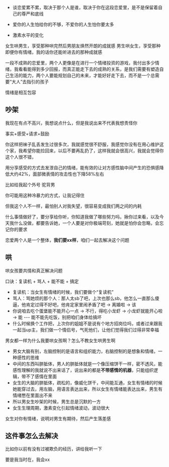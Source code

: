 - 谈恋爱累不累，取决于那个人是谁，取决于你在这段恋爱里，是不是保留着自己的尊严和底线
- 爱你的人生怕给你的不够，不爱你的人生怕你要太多


- 激素水平的变化

女生哄男生，享受那种哄完然后男朋友焕然开朗的成就感
男生哄女生，享受那种即便你有情绪，我的话你还能听进去的那种成就感

一段不成熟的恋爱里，两个人更像是在进行一个情绪投资的游戏，我付出多少情绪，我看看能得到多少回报，而真正能走下去的成熟的关系，是我们需要有塑造自己生活的能力，两个人要能规划自己的未来，才能好好走下去，而不是一个总需要“大人”去指引的孩子

情绪是相互包容


## 吵架
我现在有点不高兴，我想说点什么，但是我说出来不代表我想责怪你

事实+感受+请求+鼓励

你这样把袜子乱丢发生过很多次，我就感觉很不舒服，我感觉你没有在用心维护这个家，我希望你能捡回来，以后不要再乱扔了，这样我就会很高兴，我就会觉得你这个人很不错，

用分享感受的方式去发泄自己的情绪，能有效的让对方感性脑中间产生的恐惧感降低大约42%，面部微表情的攻击性也下降58%左右

比如给我起个外号 驼背男

你可能用这种冷暴力的方式，让我记得住

但我这个人不一样，最怕别人对我失望，很容易变成我们两之间的内耗


什么事情做好了，要分享给你听，你知道我做了哪些努力吗，揪你过来看，以及今天我什么没做，都要告诉她，一个人要是对你极端苛刻，她就是怕你会忽略，会忘记你的要求


恋爱两个人是一个整体，**我们要xx样**，咱们一起去解决这个问题

## 哄
哄女孩要共情和真正解决问题

口诀：复读机 + 骂人 + 能不能 + 搞定
- 复读机：当女生有情绪的时候，我们要做个“复读机”
- 骂人：骂她烦的那个人：那人太sb了吧，上次也那么sb，他怎么一直那么傻逼，他肯定过得不好吧，他肯定家里闹矛盾了吧 -> 离婚啦 -> 该
- 你说咱去吃个蛋堡能不能开心一点 -> 不行，得吃小龙虾 -> 小龙虾就能开心啦 -> 能   --- 能不能先吃饭，别把咱们身体给搞坏
- 什么时候换个工作把，上次你的姐姐不是说有个地方招岗位吗，或者过来跟我一起当up主，我们做一个情侣号，气死他们，让他们觉得我们过得非常幸福

男女都一样为什么我要哄女孩啊？怎么不教女生哄男生啊
- 男女大脑有别，左脑控制的是语言和组织能力，右脑控制的是想象和情绪，一种感性的思维
- 中间的东西叫胼胝体，男人的胼胝体就是一个像压缩饼干一样，密不透风，能感性理解的我就说不出来话了，说出来的都是**不带感情的机器**，只能组织逻辑，带不了感情在里面
- 女生的大脑的胼胝体，疏松的，像威化饼干，中间能互通，女生有情绪的时候她能穿过去，用左脑，用语言表达出来，所以女生有情绪能表达出来，男生有情绪憋在里面出不来
- 所以男女生吵架的时候，男生总是沉默的一方
- 女生生理周期，激素变化引起情绪波动，波动很大

女生对你有情绪，说明对男生有期待，然后产生落差感

## 这件事怎么去解决
比如你以前有没有过被欺负的经历，讲给我听一下

要是我当时在，我会xx